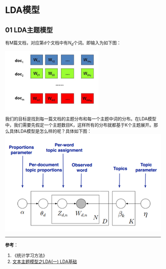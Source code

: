 # LDA模型

## 01 LDA主题模型

有M篇文档，对应第d个文档中有$N_d$个词。即输入为如下图：

![输入](./pictures/01.png)



我们的目标是找到每一篇文档的主题分布和每一个主题中词的分布。在LDA模型中，我们需要先假定一个主题数目K，这样所有的分布就都基于K个主题展开。那么具体LDA模型是怎么样的呢？具体如下图：
![LDA模型](./pictures/02.png)











---
**参考**：
1. 《统计学习方法》
2.  [文本主题模型之LDA(一) LDA基础](https://www.cnblogs.com/pinard/p/6831308.html)

